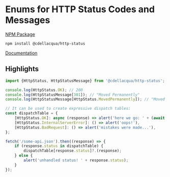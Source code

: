 # Enums for HTTP Status Codes and Messages

[NPM Package](https://www.npmjs.com/package/@cdellacqua/http-status)

`npm install @cdellacqua/http-status`

[Documentation](./blob/main/docs/README.md)

## Highlights

```js
import {HttpStatus, HttpStatusMessage} from '@cdellacqua/http-status';

console.log(HttpStatus.OK); // 200
console.log(HttpStatusMessage[301]); // "Moved Permanently"
console.log(HttpStatusMessage[HttpStatus.MovedPermanently]); // "Moved Permanently"

// It can be used to create expressive dispatch tables:
const dispatchTable = {
	[HttpStatus.OK]: async (response) => alert('here we go: ' + (await response.text())),
	[HttpStatus.InternalServerError]: () => alert('oops!'),
	[HttpStatus.BadRequest]: () => alert('mistakes were made...'),
};

fetch('/some-api.json').then((response) => {
	if (response.status in dispatchTable) {
		dispatchTable[response.status]?.(response);
	} else {
		alert('unhandled status! ' + response.status);
	}
});

```
